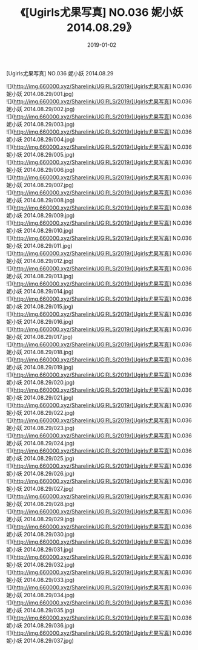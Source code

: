 ﻿---
layout: post
title:  《[Ugirls尤果写真] NO.036 妮小妖 2014.08.29》
date:   2019-01-02
img: http://img.660000.xyz/Sharelink/UGIRLS/2019/[Ugirls尤果写真] NO.036 妮小妖 2014.08.29/000.jpg
categories: [美女, 清纯, 唯美]
---

[Ugirls尤果写真] NO.036 妮小妖 2014.08.29

 ![](http://img.660000.xyz/Sharelink/UGIRLS/2019/[Ugirls尤果写真] NO.036 妮小妖 2014.08.29/001.jpg) <br>![](http://img.660000.xyz/Sharelink/UGIRLS/2019/[Ugirls尤果写真] NO.036 妮小妖 2014.08.29/002.jpg) <br>![](http://img.660000.xyz/Sharelink/UGIRLS/2019/[Ugirls尤果写真] NO.036 妮小妖 2014.08.29/003.jpg) <br>![](http://img.660000.xyz/Sharelink/UGIRLS/2019/[Ugirls尤果写真] NO.036 妮小妖 2014.08.29/004.jpg) <br>![](http://img.660000.xyz/Sharelink/UGIRLS/2019/[Ugirls尤果写真] NO.036 妮小妖 2014.08.29/005.jpg) <br>![](http://img.660000.xyz/Sharelink/UGIRLS/2019/[Ugirls尤果写真] NO.036 妮小妖 2014.08.29/006.jpg) <br>![](http://img.660000.xyz/Sharelink/UGIRLS/2019/[Ugirls尤果写真] NO.036 妮小妖 2014.08.29/007.jpg) <br>![](http://img.660000.xyz/Sharelink/UGIRLS/2019/[Ugirls尤果写真] NO.036 妮小妖 2014.08.29/008.jpg) <br>![](http://img.660000.xyz/Sharelink/UGIRLS/2019/[Ugirls尤果写真] NO.036 妮小妖 2014.08.29/009.jpg) <br>![](http://img.660000.xyz/Sharelink/UGIRLS/2019/[Ugirls尤果写真] NO.036 妮小妖 2014.08.29/010.jpg) <br>![](http://img.660000.xyz/Sharelink/UGIRLS/2019/[Ugirls尤果写真] NO.036 妮小妖 2014.08.29/011.jpg) <br>![](http://img.660000.xyz/Sharelink/UGIRLS/2019/[Ugirls尤果写真] NO.036 妮小妖 2014.08.29/012.jpg) <br>![](http://img.660000.xyz/Sharelink/UGIRLS/2019/[Ugirls尤果写真] NO.036 妮小妖 2014.08.29/013.jpg) <br>![](http://img.660000.xyz/Sharelink/UGIRLS/2019/[Ugirls尤果写真] NO.036 妮小妖 2014.08.29/014.jpg) <br>![](http://img.660000.xyz/Sharelink/UGIRLS/2019/[Ugirls尤果写真] NO.036 妮小妖 2014.08.29/015.jpg) <br>![](http://img.660000.xyz/Sharelink/UGIRLS/2019/[Ugirls尤果写真] NO.036 妮小妖 2014.08.29/016.jpg) <br>![](http://img.660000.xyz/Sharelink/UGIRLS/2019/[Ugirls尤果写真] NO.036 妮小妖 2014.08.29/017.jpg) <br>![](http://img.660000.xyz/Sharelink/UGIRLS/2019/[Ugirls尤果写真] NO.036 妮小妖 2014.08.29/018.jpg) <br>![](http://img.660000.xyz/Sharelink/UGIRLS/2019/[Ugirls尤果写真] NO.036 妮小妖 2014.08.29/019.jpg) <br>![](http://img.660000.xyz/Sharelink/UGIRLS/2019/[Ugirls尤果写真] NO.036 妮小妖 2014.08.29/020.jpg) <br>![](http://img.660000.xyz/Sharelink/UGIRLS/2019/[Ugirls尤果写真] NO.036 妮小妖 2014.08.29/021.jpg) <br>![](http://img.660000.xyz/Sharelink/UGIRLS/2019/[Ugirls尤果写真] NO.036 妮小妖 2014.08.29/022.jpg) <br>![](http://img.660000.xyz/Sharelink/UGIRLS/2019/[Ugirls尤果写真] NO.036 妮小妖 2014.08.29/023.jpg) <br>![](http://img.660000.xyz/Sharelink/UGIRLS/2019/[Ugirls尤果写真] NO.036 妮小妖 2014.08.29/024.jpg) <br>![](http://img.660000.xyz/Sharelink/UGIRLS/2019/[Ugirls尤果写真] NO.036 妮小妖 2014.08.29/025.jpg) <br>![](http://img.660000.xyz/Sharelink/UGIRLS/2019/[Ugirls尤果写真] NO.036 妮小妖 2014.08.29/026.jpg) <br>![](http://img.660000.xyz/Sharelink/UGIRLS/2019/[Ugirls尤果写真] NO.036 妮小妖 2014.08.29/027.jpg) <br>![](http://img.660000.xyz/Sharelink/UGIRLS/2019/[Ugirls尤果写真] NO.036 妮小妖 2014.08.29/028.jpg) <br>![](http://img.660000.xyz/Sharelink/UGIRLS/2019/[Ugirls尤果写真] NO.036 妮小妖 2014.08.29/029.jpg) <br>![](http://img.660000.xyz/Sharelink/UGIRLS/2019/[Ugirls尤果写真] NO.036 妮小妖 2014.08.29/030.jpg) <br>![](http://img.660000.xyz/Sharelink/UGIRLS/2019/[Ugirls尤果写真] NO.036 妮小妖 2014.08.29/031.jpg) <br>![](http://img.660000.xyz/Sharelink/UGIRLS/2019/[Ugirls尤果写真] NO.036 妮小妖 2014.08.29/032.jpg) <br>![](http://img.660000.xyz/Sharelink/UGIRLS/2019/[Ugirls尤果写真] NO.036 妮小妖 2014.08.29/033.jpg) <br>![](http://img.660000.xyz/Sharelink/UGIRLS/2019/[Ugirls尤果写真] NO.036 妮小妖 2014.08.29/034.jpg) <br>![](http://img.660000.xyz/Sharelink/UGIRLS/2019/[Ugirls尤果写真] NO.036 妮小妖 2014.08.29/035.jpg) <br>![](http://img.660000.xyz/Sharelink/UGIRLS/2019/[Ugirls尤果写真] NO.036 妮小妖 2014.08.29/036.jpg) <br>![](http://img.660000.xyz/Sharelink/UGIRLS/2019/[Ugirls尤果写真] NO.036 妮小妖 2014.08.29/037.jpg) <br>